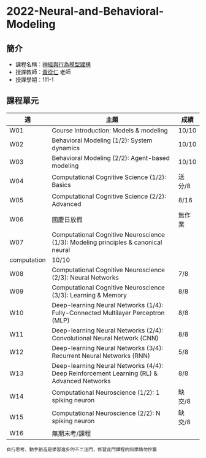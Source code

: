 # 2022-Neural-and-Behavioral-Modeling
## 簡介
* 課程名稱：[神經與行為模型建構](https://coursemap.aca.ntu.edu.tw/course_map_all/course.php?code=227+U2810)
* 授課教師：[黃從仁](http://www.psy.ntu.edu.tw/index.php/members/faculty/fulltime-faculty/302-huang-tsung-ren) 老師
* 授課學期：111-1

## 課程單元
|週|主題|成績|
|----|----|----|
|W01|Course Introduction: Models & modeling|10/10|
|W02|Behavioral Modeling (1/2): System dynamics|10/10|
|W03|Behavioral Modeling (2/2): Agent-based modeling|10/10|
|W04|Computational Cognitive Science (1/2): Basics|送分/8|
|W05|Computational Cognitive Science (2/2): Advanced|8/16|
|W06|國慶日放假|無作業|
|W07|Computational Cognitive Neuroscience (1/3): Modeling principles & canonical neural
computation|10/10|
|W08|Computational Cognitive Neuroscience (2/3): Neural Networks|7/8|
|W09|Computational Cognitive Neuroscience (3/3): Learning & Memory|8/8|
|W10|Deep-learning Neural Networks (1/4): Fully-Connected Multilayer Perceptron (MLP) |8/8|
|W11|Deep-learning Neural Networks (2/4): Convolutional Neural Network (CNN)|8/8|
|W12|Deep-learning Neural Networks (3/4): Recurrent Neural Networks (RNN)|5/8|
|W13|Deep-learning Neural Networks (4/4): Deep Reinforcement Learning (RL) & Advanced Networks|8/8|
|W14|Computational Neuroscience (1/2): 1 spiking neuron|缺交/8|
|W15|Computational Neuroscience (2/2): N spiking neuron|缺交/8|
|W16|無期末考/課程||

    自行思考、動手創造是學習進步的不二法門，修習此門課程的同學請勿抄襲
